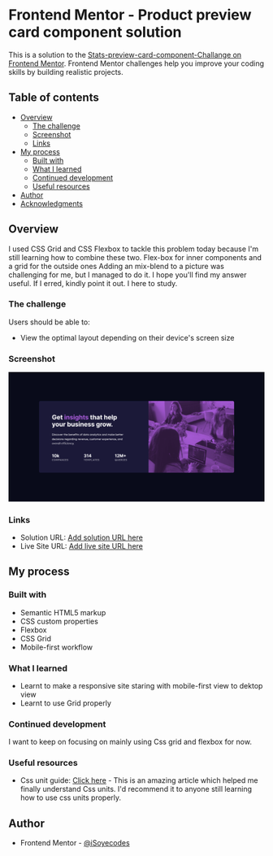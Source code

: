 # Frontend Mentor - Product preview card component solution

This is a solution to the [Stats-preview-card-component-Challange on Frontend Mentor](https://www.frontendmentor.io/challenges/stats-preview-card-component-Challange-GO7UmttRfa). Frontend Mentor challenges help you improve your coding skills by building realistic projects. 

## Table of contents

- [Overview](#Overview)
  - [The challenge](#stats-preview-card-componet)
  - [Screenshot](#screenshot)
  - [Links](#links)
- [My process](#my-process)
  - [Built with](#html-css-only)
  - [What I learned](#what-i-learned)
  - [Continued development](#continued-development)
  - [Useful resources](#Css-grid-guid/Flexbox-guide)
- [Author](#iSoyecodes)
- [Acknowledgments](#acknowledgments)

## Overview
I used CSS Grid and CSS Flexbox to tackle this problem today because I'm still learning how to combine these two. Flex-box for inner components and a grid for the outside ones Adding an mix-blend to a picture was challenging for me, but I managed to do it. I hope you'll find my answer useful. If I erred, kindly point it out. I here to study.

### The challenge

Users should be able to:

- View the optimal layout depending on their device's screen size

### Screenshot

![](./design/127.0.0.1_5500_index.html.png)

### Links

- Solution URL: [Add solution URL here](https://your-solution-url.com)
- Live Site URL: [Add live site URL here](https://isoyecodes.github.io/Stats-preview-card-component-Challange/)

## My process

### Built with

- Semantic HTML5 markup
- CSS custom properties
- Flexbox
- CSS Grid
- Mobile-first workflow

### What I learned

- Learnt to make a responsive site staring with mobile-first view to dektop view
- Learnt to use Grid properly


### Continued development

I want to keep on focusing on mainly using Css grid and flexbox for now.

### Useful resources

- Css unit guide: [Click here](https://developer.mozilla.org/en-US/docs/Learn/CSS/Building_blocks/Values_and_units) - This is an amazing article which helped me finally understand Css units. I'd recommend it to anyone still learning how to use css units properly.

## Author

- Frontend Mentor - [@iSoyecodes](https://www.frontendmentor.io/profile/iSoyecodes)


